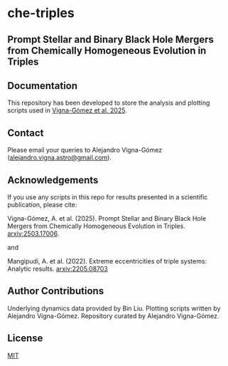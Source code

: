 # che-triples
## Prompt Stellar and Binary Black Hole Mergers from Chemically Homogeneous Evolution in Triples

## Documentation
This repository has been developed to store the analysis and plotting scripts used in [Vigna-Gómez et al. 2025](https://arxiv.org/abs/2503.17006).

## Contact
Please email your queries to Alejandro Vigna-Gómez (alejandro.vigna.astro@gmail.com).

## Acknowledgements
If you use any scripts in this repo for results presented in a scientific publication, please cite:

Vigna-Gómez, A. et al. (2025). Prompt Stellar and Binary Black Hole Mergers from Chemically Homogeneous Evolution in Triples. [arxiv:2503.17006](https://arxiv.org/abs/2503.17006).

and

Mangipudi, A. et al. (2022). Extreme eccentricities of triple systems: Analytic results. [arxiv:2205.08703](https://arxiv.org/abs/2205.08703)

## Author Contributions
Underlying dynamics data provided by Bin Liu.
Plotting scripts written by Alejandro Vigna-Gómez. 
Repository curated by Alejandro Vigna-Gómez. 

## License
[MIT](https://choosealicense.com/licenses/mit/)
